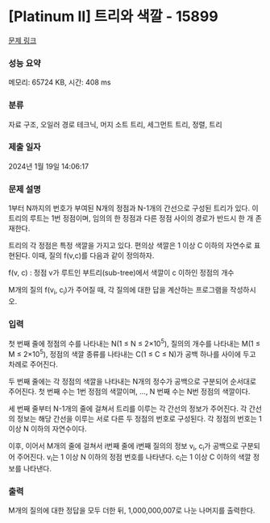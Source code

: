 # [Platinum II] 트리와 색깔 - 15899 

[문제 링크](https://www.acmicpc.net/problem/15899) 

### 성능 요약

메모리: 65724 KB, 시간: 408 ms

### 분류

자료 구조, 오일러 경로 테크닉, 머지 소트 트리, 세그먼트 트리, 정렬, 트리

### 제출 일자

2024년 1월 19일 14:06:17

### 문제 설명

<p>1부터 N까지의 번호가 부여된 N개의 정점과 N-1개의 간선으로 구성된 트리가 있다. 이 트리의 루트는 1번 정점이며, 임의의 한 정점과 다른 정점 사이의 경로가 반드시 한 개 존재한다.</p>

<p>트리의 각 정점은 특정 색깔을 가지고 있다. 편의상 색깔은 1 이상 C 이하의 자연수로 표현된다. 이때, 질의 f(v,c)를 다음과 같이 정의하자.</p>

<p>f(v, c) : 정점 v가 루트인 부트리(sub-tree)에서 색깔이 c 이하인 정점의 개수</p>

<p>M개의 질의 f(v<sub>i</sub>, c<sub>i</sub>)가 주어질 때, 각 질의에 대한 답을 계산하는 프로그램을 작성하시오.</p>

### 입력 

 <p>첫 번째 줄에 정점의 수를 나타내는 N(1 ≤ N ≤ 2×10<sup>5</sup>), 질의의 개수를 나타내는 M(1 ≤ M ≤ 2×10<sup>5</sup>), 정점의 색깔 종류를 나타내는 C(1 ≤ C ≤ N)가 공백 하나를 사이에 두고 차례로 주어진다.</p>

<p>두 번째 줄에는 각 정점의 색깔을 나타내는 N개의 정수가 공백으로 구분되어 순서대로 주어진다. 첫 번째 수는 1번 정점의 색깔이며, ..., N 번째 수는 N번 정점의 색깔이다.</p>

<p>세 번째 줄부터 N-1개의 줄에 걸쳐서 트리를 이루는 각 간선의 정보가 주어진다. 각 간선의 정보는 해당 간선을 이루는 서로 다른 두 정점의 번호로 구성된다. 각 정점의 번호는 1 이상 N 이하의 자연수이다.</p>

<p>이후, 이어서 M개의 줄에 걸쳐서 i번째 줄에 i번째 질의의 정보 v<sub>i</sub>, c<sub>i</sub>가 공백으로 구분되어 주어진다. v<sub>i</sub>는 1 이상 N 이하의 정점 번호를 나타낸다. c<sub>i</sub>는 1 이상 C 이하의 색깔 정보를 나타낸다.</p>

### 출력 

 <p>M개의 질의에 대한 정답을 모두 더한 뒤, 1,000,000,007로 나눈 나머지를 출력한다.</p>

